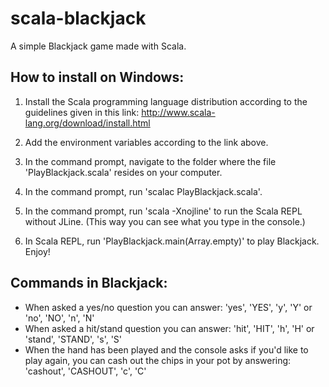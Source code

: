 # scala-blackjack
A simple Blackjack game made with Scala.

How to install on Windows:
-
1. Install the Scala programming language distribution according to the guidelines given in this link: http://www.scala-lang.org/download/install.html

2. Add the environment variables according to the link above.

3. In the command prompt, navigate to the folder where the file 'PlayBlackjack.scala' resides on your computer.

4. In the command prompt, run 'scalac PlayBlackjack.scala'.

5. In the command prompt, run 'scala -Xnojline' to run the Scala REPL without JLine. (This way you can see what you type in the console.)

6. In Scala REPL, run 'PlayBlackjack.main(Array.empty)' to play Blackjack. Enjoy!

Commands in Blackjack:
-
- When asked a yes/no question you can answer: 'yes', 'YES', 'y', 'Y' or 'no', 'NO', 'n', 'N'
- When asked a hit/stand question you can answer: 'hit', 'HIT', 'h', 'H' or 'stand', 'STAND', 's', 'S'
- When the hand has been played and the console asks if you'd like to play again, you can cash out the chips in your pot by answering: 'cashout', 'CASHOUT', 'c', 'C'

